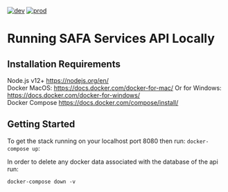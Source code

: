 [![dev](https://github.com/ND-SAFA/bend/actions/workflows/safa.yaml/badge.svg?branch=development)](https://github.com/ND-SAFA/bend/actions/workflows/safa.yaml)
[![prod](https://github.com/ND-SAFA/bend/actions/workflows/safa.yaml/badge.svg?branch=production)](https://github.com/ND-SAFA/bend/actions/workflows/safa.yaml)

# Running SAFA Services API Locally

## Installation Requirements

Node.js v12+ https://nodejs.org/en/ \
Docker MacOS: https://docs.docker.com/docker-for-mac/ Or for Windows: https://docs.docker.com/docker-for-windows/ \
Docker Compose https://docs.docker.com/compose/install/

## Getting Started

To get the stack running on your localhost port 8080 then run:
`docker-compose up`:

In order to delete any docker data associated with the database of the api run:

`docker-compose down -v`
